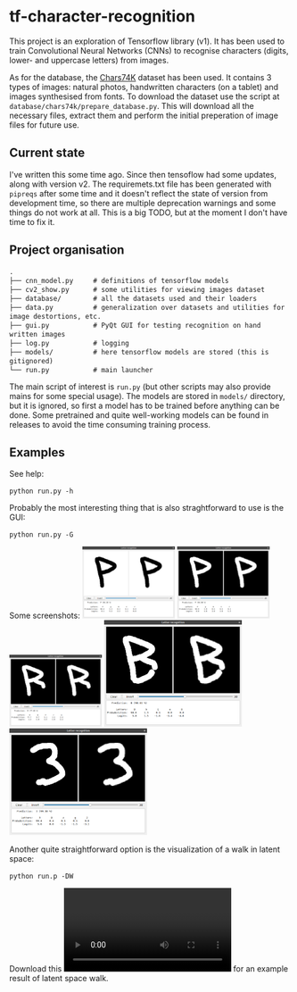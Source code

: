 # tf-character-recognition

This project is an exploration of Tensorflow library (v1). 
It has been used to train Convolutional Neural Networks (CNNs) to recognise characters (digits, lower- and uppercase letters)
from images. 

As for the database, the [Chars74K](http://www.ee.surrey.ac.uk/CVSSP/demos/chars74k/) dataset has been used.
It contains 3 types of images: natural photos, handwritten characters (on a tablet) and images synthesised from fonts.
To download the dataset use the script at `database/chars74k/prepare_database.py`. 
This will download all the necessary files, extract them and perform the initial preperation of image files for future use.

## Current state

I've written this some time ago. Since then tensoflow had some updates, along with version v2. 
The requiremets.txt file has been generated with `pipreqs` after some time 
and it doesn't reflect the state of version from development time,
so there are multiple deprecation warnings and some things do not work at all.
This is a  big TODO, but at the moment I don't have time to fix it.

## Project organisation

```
.
├── cnn_model.py     # definitions of tensorflow models
├── cv2_show.py      # some utilities for viewing images dataset
├── database/        # all the datasets used and their loaders
├── data.py          # generalization over datasets and utilities for image destortions, etc.
├── gui.py           # PyQt GUI for testing recognition on hand written images
├── log.py           # logging
├── models/          # here tensorflow models are stored (this is gitignored)
└── run.py           # main launcher
```

The main script of interest is `run.py` (but other scripts may also provide mains for some special usage).
The models are stored in `models/` directory, but it is ignored, so first a model has to be trained before anything can be done.
Some pretrained and quite well-working models can be found in releases to avoid the time consuming training process.

## Examples 

See help:
```
python run.py -h
```

Probably the most interesting thing that is also straghtforward to use is the GUI:
```
python run.py -G
```

Some screenshots:
<img src="media/gui-1-P.png" width="33%"></img>
<img src="media/gui-2-P.png" width="33%"></img>
<img src="media/gui-3-R.png" width="33%"></img>
<img src="media/gui-4-B.png" width="49%"></img>
<img src="media/gui-5-3.png" width="49%"></img>


Another quite straightforward option is the visualization of a walk in latent space:
```
python run.p -DW
```

Download this ![video](media/latent-space-walk.mp4) for an example result of latent space walk.

